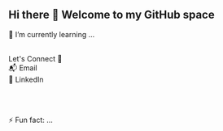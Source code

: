 ## Hi there 👋 Welcome to my GitHub space

🌱 I’m currently learning ... <br><br>

Let's Connect 🔗<br>
📬 Email <br>
💬 LinkedIn

<br><br>

⚡ Fun fact: ... <br>
